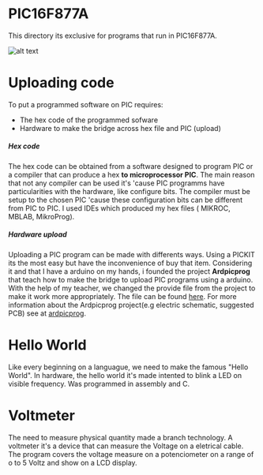 #  PIC16F877A
   This directory its exclusive for programs that run in PIC16F877A. 
   
   ![alt text](https://i1.wp.com/microcontrollerslab.com/wp-content/uploads/2015/08/PIC16F877A-microcontroller.jpg?resize=300%2C225)
# Uploading code
To put a programmed software on PIC requires:
   - The hex code of the programmed sofware
   - Hardware to make the bridge across hex file and PIC (upload)
##### Hex code
The hex code can be obtained from a software designed to program PIC or a compiler that can produce a hex **to microprocessor PIC**.
The main reason that not any compiler can be used it's 'cause PIC programms have particularities with the hardware, like configure bits. The compiler must be setup to the chosen PIC 'cause these configuration bits can be different from PIC to PIC. I used IDEs which produced my hex files ( MIKROC, MBLAB, MikroProg).

##### Hardware upload
Uploading a PIC program can be made with differents ways. Using a PICKIT its the most easy but have the inconvenience of buy that item. Considering it and that I have a arduino on my hands, i founded the project **Ardpicprog** that teach how to make the bridge to upload PIC programs using a arduino. With the help of my teacher, we changed the provide file from the project to make it work more appropriately. The file can be found [here](https://github.com/bubaluza/Microcontrollers/blob/master/PIC16F877A/arduinoPic.ino).
For more information about the Ardpicprog project(e.g electric schematic, suggested PCB) see at [ardpicprog](http://rweather.github.io/ardpicprog).

# Hello World
Like every beginning on a languague, we need to make the famous "Hello World". In hardware, the hello world  it's made intented to blink a LED on visible frequency. Was programmed in assembly and C.

# Voltmeter
The need to measure physical quantity made a branch technology. A voltmeter it's a device that can measure the Voltage on a eletrical cable. The program covers the voltage measure on a potenciometer on a range of o to 5 Voltz and show on a LCD display.


